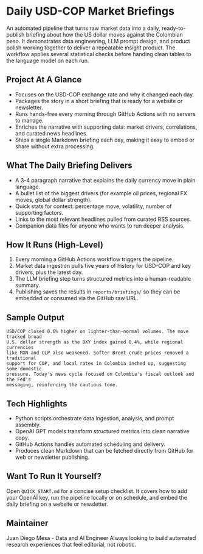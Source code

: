 # Daily USD-COP Market Briefings

An automated pipeline that turns raw market data into a daily, ready-to-publish briefing about how the US dollar moves against the Colombian peso. It demonstrates data engineering, LLM prompt design, and product polish working together to deliver a repeatable insight product. The workflow applies several statistical checks before handing clean tables to the language model on each run.

## Project At A Glance
- Focuses on the USD-COP exchange rate and why it changed each day.
- Packages the story in a short briefing that is ready for a website or newsletter.
- Runs hands-free every morning through GitHub Actions with no servers to manage.
- Enriches the narrative with supporting data: market drivers, correlations, and curated news headlines.
- Ships a single Markdown briefing each day, making it easy to embed or share without extra processing.

## What The Daily Briefing Delivers
- A 3-4 paragraph narrative that explains the daily currency move in plain language.
- A bullet list of the biggest drivers (for example oil prices, regional FX moves, global dollar strength).
- Quick stats for context: percentage move, volatility, number of supporting factors.
- Links to the most relevant headlines pulled from curated RSS sources.
- Companion data files for anyone who wants to run deeper analysis.

## How It Runs (High-Level)
1. Every morning a GitHub Actions workflow triggers the pipeline.
2. Market data ingestion pulls five years of history for USD-COP and key drivers, plus the latest day.
3. The LLM briefing step turns structured metrics into a human-readable summary.
4. Publishing saves the results in `reports/briefings/` so they can be embedded or consumed via the GitHub raw URL.

## Sample Output
```
USD/COP closed 0.6% higher on lighter-than-normal volumes. The move tracked broad
U.S. dollar strength as the DXY index gained 0.4%, while regional currencies
like MXN and CLP also weakened. Softer Brent crude prices removed a traditional
support for COP, and local rates in Colombia inched up, suggesting some domestic
pressure. Today's news cycle focused on Colombia's fiscal outlook and the Fed's
messaging, reinforcing the cautious tone.
```

## Tech Highlights
- Python scripts orchestrate data ingestion, analysis, and prompt assembly.
- OpenAI GPT models transform structured metrics into clean narrative copy.
- GitHub Actions handles automated scheduling and delivery.
- Produces clean Markdown that can be fetched directly from GitHub for web or newsletter publishing.

## Want To Run It Yourself?
Open `QUICK_START.md` for a concise setup checklist. It covers how to add your OpenAI key, run the pipeline locally or on schedule, and embed the daily briefing on a website or newsletter.

## Maintainer
Juan Diego Mesa - Data and AI Engineer
Always looking to build automated research experiences that feel editorial, not robotic.
